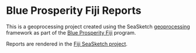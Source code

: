 # Blue Prosperity Fiji Reports

This is a geoprocessing project created using the SeaSketch [geoprocessing](https://github.com/seasketch/geoprocessing) framework as part of the [Blue Prosperity Fiji](https://www.blueprosperityfiji.org/) program.

Reports are rendered in the [Fiji SeaSketch project](https://www.seasketch.org/fiji/app).
